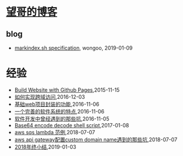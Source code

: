 # [望哥的博客](http://blog.sisopipo.com)

## blog
* [markindex.sh specification](/markindex), wongoo, 2019-01-09
# 经验
* [Build Website with Github Pages](/2015/2015-11-15-build-website-with-github-pages),2015-11-15
* [如何实现跨域访问](/2016/2016-12-03-cors-solution),2016-12-03
* [基础web项目封装的功能](/2016/2016-11-06-packaging-functions-in-base-web-project),2016-11-06
* [一个完善的软件系统的特点](/2016/2016-11-06-features-of-a-perfect-software),2016-11-06
* [软件开发中曾经遇到的那些坑](/2016/2016-11-05-the-holes-in-developing),2016-11-05
* [Base64 encode decode shell script](/2017/2017-01-08-base64-encode-decode-shell),2017-01-08
* [aws sqs lambda 范例](/2018/2018-07-07-aws-sqs-lambda-example),2018-07-07
* [aws api gateway配置custom domain name遇到的那些坑](/2018/2018-07-07-aws-apigw-custom-domain-name),2018-07-07
* [2018年终小结](/2019/2019-01-03-retrospect2018),2019-01-03
